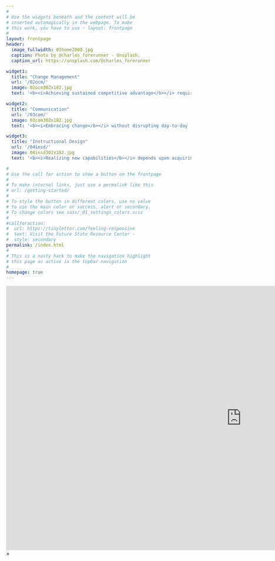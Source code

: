 ```yaml
---
#
# Use the widgets beneath and the content will be
# inserted automagically in the webpage. To make
# this work, you have to use › layout: frontpage
#
layout: frontpage
header:
  image_fullwidth: 01home2000.jpg
  caption: Photo by @charles_forerunner - Unsplash.
  caption_url: https://unsplash.com/@charles_forerunner

widget1:
  title: "Change Management"
  url: '/02ocm/'
  image: 02ocm302x182.jpg
  text: '<b><i>Achieving sustained competitive advantage</b></i> requires contending with an evolving business terrain that offers both rewards and risks. <i>Building change capability</i> prepares your organization for avoiding threats and seizing opportunities along the path to realizing your strategic vision.'

widget2:
  title: "Communication"
  url: '/03com/'
  image: 03com302x182.jpg
  text: '<b><i>Embracing change</b></i> without disrupting day-to-day  operations involves overcoming uncertainty and information overload. <i>Facilitating 2-way communication</i> ensures essential feedback reaches decision makers and that employees have a clear sense of direction on how to participate.'

widget3:
  title: "Instructional Design"
  url: '/04insd/'
  image: 04insd302x182.jpg
  text: '<b><i>Realizing new capabilities</b></i> depends upon acquiring skills in a workplace filled with time constraints and job demands. <i>Designing a responsive learning solution</i> will provide employees with a personalized experience, whether through the classroom or a just-in-time mini lesson. '

#
# Use the call for action to show a button on the frontpage
#
# To make internal links, just use a permalink like this
# url: /getting-started/
#
# To style the button in different colors, use no value
# to use the main color or success, alert or secondary.
# To change colors see sass/_01_settings_colors.scss
#
#callforaction:
#  url: https://tinyletter.com/feeling-responsive
#  text: Visit the Future State Resource Center ›
#  style: secondary
permalink: /index.html
#
# This is a nasty hack to make the navigation highlight
# this page as active in the topbar navigation
#
homepage: true
---
```


<div id="videoModal" class="reveal-modal large" data-reveal="">
  <div class="flex-video widescreen vimeo" style="display: block;">
    <iframe width="1280" height="720" src="https://www.youtube.com/embed/3b5zCFSmVvU" frameborder="0" allowfullscreen></iframe>
  </div>
  <a class="close-reveal-modal">&#215;</a>
</div>
